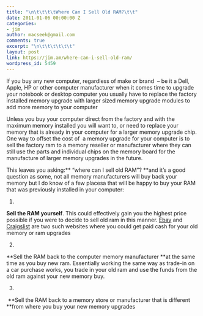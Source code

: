 ```yaml
---
title: "\n\t\t\t\tWhere Can I Sell Old RAM?\t\t"
date: 2011-01-06 00:00:00 Z
categories:
- jim
author: macseek@gmail.com
comments: true
excerpt: "\n\t\t\t\t\t\t"
layout: post
link: https://jim.am/where-can-i-sell-old-ram/
wordpress_id: 5459
---
```


If you buy any new computer, regardless of make or brand  – be it a Dell, Apple, HP or other computer manufacturer when it comes time to upgrade your notebook or desktop computer you usually have to replace the factory installed memory upgrade with larger sized memory upgrade modules to add more memory to your computer




Unless you buy your computer direct from the factory and with the maximum memory installed you will want to, or need to replace your memory that is already in your computer for a larger memory upgrade chip. One way to offset the cost of  a memory upgrade for your computer is to sell the factory ram to a memory reseller or manufacturer where they can still use the parts and individual chips on the memory board for the manufacture of larger memory upgrades in the future.




This leaves you asking:** “where can I sell old RAM”? **and it’s a good question as some, not all memory manufacturers will buy back your memory but I do know of a few placesa that will be happy to buy your RAM that was previously installed in your computer:






  1. 


**Sell the RAM yourself**. This could effectively gain you the highest price possible if you were to decide to sell old ram in this manner. [Ebay](http://www.ebay.com) and [Craigslist](http://www.craigslist.org) are two such websites where you could get paid cash for your old memory or ram upgrades





  2. 


**Sell the RAM back to the computer memory manufacturer **at the same time as you buy new ram. Essentially working the same way as trade-in on a car purchase works, you trade in your old ram and use the funds from the old ram against your new memory buy.





  3. 


 **Sell the RAM back to a memory store or manufacturer that is different **from where you buy your new memory upgrades





		

